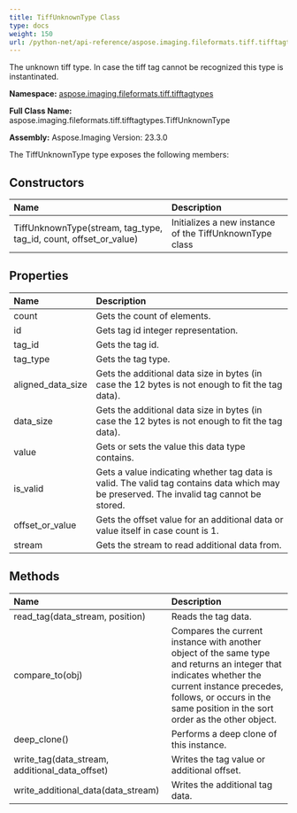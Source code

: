 ```yaml
---
title: TiffUnknownType Class
type: docs
weight: 150
url: /python-net/api-reference/aspose.imaging.fileformats.tiff.tifftagtypes/tiffunknowntype/
---
```


The unknown tiff type. In case the tiff tag cannot be recognized this type is instantinated.

**Namespace:** [aspose.imaging.fileformats.tiff.tifftagtypes](/imaging/python-net/api-reference/aspose.imaging.fileformats.tiff.tifftagtypes/)

**Full Class Name:** aspose.imaging.fileformats.tiff.tifftagtypes.TiffUnknownType

**Assembly:**  Aspose.Imaging Version: 23.3.0

The TiffUnknownType type exposes the following members:
## **Constructors**
|**Name**|**Description**|
| :- | :- |
|TiffUnknownType(stream, tag_type, tag_id, count, offset_or_value)|Initializes a new instance of the TiffUnknownType class|
## **Properties**
|**Name**|**Description**|
| :- | :- |
|count|Gets the count of elements.|
|id|Gets tag id integer representation.|
|tag_id|Gets the tag id.|
|tag_type|Gets the tag type.|
|aligned_data_size|Gets the additional data size in bytes (in case the 12 bytes is not enough to fit the tag data).|
|data_size|Gets the additional data size in bytes (in case the 12 bytes is not enough to fit the tag data).|
|value|Gets or sets the value this data type contains.|
|is_valid|Gets a value indicating whether tag data is valid. The valid tag contains data which may be preserved. The invalid tag cannot be stored.|
|offset_or_value|Gets the offset value for an additional data or value itself in case count is 1.|
|stream|Gets the stream to read additional data from.|
## **Methods**
|**Name**|**Description**|
| :- | :- |
|read_tag(data_stream, position)|Reads the tag data.|
|compare_to(obj)|Compares the current instance with another object of the same type and returns an integer that indicates whether the current instance precedes, follows, or occurs in the same position in the sort order as the other object.|
|deep_clone()|Performs a deep clone of this instance.|
|write_tag(data_stream, additional_data_offset)|Writes the tag value or additional offset.|
|write_additional_data(data_stream)|Writes the additional tag data.|
